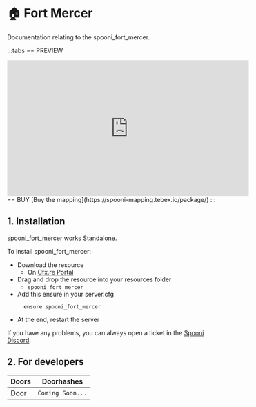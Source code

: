 # 🏠 Fort Mercer
Documentation relating to the spooni_fort_mercer.

:::tabs
== PREVIEW
<iframe width="560" height="315" src="https://cdn.discordapp.com/attachments/1307847990396059658/1333545651639812096/spooni_thumbnail_fort_mercer.png?ex=679b42eb&is=6799f16b&hm=b28979cf70cc3deceeccbeaf9fef6a44a767958b3097c3b6241a67cb3c692314&" frameborder="0" allow="accelerometer; autoplay; clipboard-write; encrypted-media; gyroscope; picture-in-picture; web-share" referrerpolicy="strict-origin-when-cross-origin" allowfullscreen></iframe>
== BUY
[Buy the mapping](https://spooni-mapping.tebex.io/package/)
:::

## 1. Installation
spooni_fort_mercer works Standalone.  

To install spooni_fort_mercer:
- Download the resource
  - On [Cfx.re Portal](https://portal.cfx.re/)
- Drag and drop the resource into your resources folder
  - `spooni_fort_mercer`
- Add this ensure in your server.cfg
  ```
    ensure spooni_fort_mercer
  ```
- At the end, restart the server

If you have any problems, you can always open a ticket in the [Spooni Discord](https://discord.gg/spooni).

## 2. For developers
| Doors                     | Doorhashes
|---------------------------|----------------------------------------------------------------------------------|
| Door                      | `Coming Soon...`